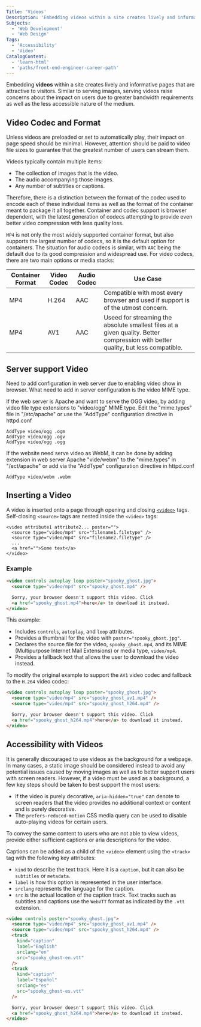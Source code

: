```yaml
---
Title: 'Videos'
Description: 'Embedding videos within a site creates lively and informative pages that are attractive to visitors.'
Subjects:
  - 'Web Development'
  - 'Web Design'
Tags:
  - 'Accessibility'
  - 'Video'
CatalogContent:
  - 'learn-html'
  - 'paths/front-end-engineer-career-path'
---
```


Embedding **videos** within a site creates lively and informative pages that are attractive to visitors. Similar to serving images, serving videos raise concerns about the impact on users due to greater bandwidth requirements as well as the less accessible nature of the medium.

## Video Codec and Format

Unless videos are preloaded or set to automatically play, their impact on page speed should be minimal. However, attention should be paid to video file sizes to guarantee that the greatest number of users can stream them.

Videos typically contain multiple items:

- The collection of images that is the video.
- The audio accompanying those images.
- Any number of subtitles or captions.

Therefore, there is a distinction between the format of the codec used to encode each of these individual items as well as the format of the container meant to package it all together. Container and codec support is browser dependent, with the latest generation of codecs attempting to provide even better video compression with less quality loss.

`MP4` is not only the most widely supported container format, but also supports the largest number of codecs, so it is the default option for containers. The situation for audio codecs is similar, with `AAC` being the default due to its good compression and widespread use. For video codecs, there are two main options or media stacks:

| Container Format | Video Codec | Audio Codec | Use Case                                                                                                                         |
| ---------------- | ----------- | ----------- | -------------------------------------------------------------------------------------------------------------------------------- |
| MP4              | H.264       | AAC         | Compatible with most every browser and used if support is of the utmost concern.                                                 |
| MP4              | AV1         | AAC         | Useed for streaming the absolute smallest files at a given quality. Better compression with better quality, but less compatible. |

## Server support Video
Need to add configuration in web server due to enabling video show in browser. What need to add in server configuration is the video MIME type. 

If the web server is Apache and want to serve the OGG video, by adding video file type extensions to "video/ogg" MIME type. Edit the "mime.types" file in "/etc/apache" or use the "AddType" configuration directive in httpd.conf

```
AddType video/ogg .ogm
AddType video/ogg .ogv
AddType video/ogg .ogg
```

If the website need serve video as WebM, it can be done by adding extension in web server Apache "vide/webm" to the "mime.types" in "/ect/apache" or add via the "AddType" configuration directive in httpd.conf

```
AddType video/webm .webm
```

## Inserting a Video

A video is inserted onto a page through opening and closing [`<video>`](https://www.codecademy.com/resources/docs/html/elements/video) tags. Self-closing `<source>` tags are nested inside the `<video>` tags:

```pseudo
<video attribute1 attribute2... poster="">
  <source type="video/mp4" src="filename1.filetype" />
  <source type="video/mp4" src="filename2.filetype" />
  ...
  <a href="">Some text</a>
</video>
```

### Example

```html
<video controls autoplay loop poster="spooky_ghost.jpg">
  <source type="video/mp4" src="spooky_ghost.mp4" />

  Sorry, your browser doesn't support this video. Click
  <a href="spooky_ghost.mp4">here</a> to download it instead.
</video>
```

This example:

- Includes `controls`, `autoplay`, and `loop` attributes.
- Provides a thumbnail for the video with `poster="spooky_ghost.jpg"`.
- Declares the source file for the video, `spooky_ghost.mp4`, and its MIME (Multipurpose Internet Mail Extensions) or media type, `video/mp4`.
- Provides a fallback text that allows the user to download the video instead.

To modify the original example to support the `AV1` video codec and fallback to the `H.264` video codec:

```html
<video controls autoplay loop poster="spooky_ghost.jpg">
  <source type="video/mp4" src="spooky_ghost_av1.mp4" />
  <source type="video/mp4" src="spooky_ghost_h264.mp4" />

  Sorry, your browser doesn't support this video. Click
  <a href="spooky_ghost_h264.mp4">here</a> to download it instead.
</video>
```

## Accessibility with Videos

It is generally discouraged to use videos as the background for a webpage. In many cases, a static image should be considered instead to avoid any potential issues caused by moving images as well as to better support users with screen readers. However, if a video must be used as a background, a few key steps should be taken to best support the most users:

- If the video is purely decorative, `aria-hidden="true"` can denote to screen readers that the video provides no additional context or content and is purely decorative.
- The `prefers-reduced-motion` CSS media query can be used to disable auto-playing videos for certain users.

To convey the same content to users who are not able to view videos, provide either sufficient captions or aria descriptions for the video.

Captions can be added as a child of the `<video>` element using the `<track>` tag with the following key attributes:

- `kind` to describe the text track. Here it is a `caption`, but it can also be `subtitles` or `metadata`.
- `label` is how this option is represented in the user interface.
- `srclang` represents the language for the caption.
- `src` is the actual location of the caption track. Text tracks such as subtitles and captions use the `WebVTT` format as indicated by the `.vtt` extension.

```html
<video controls poster="spooky_ghost.jpg">
  <source type="video/mp4" src="spooky_ghost_av1.mp4" />
  <source type="video/mp4" src="spooky_ghost_h264.mp4" />
  <track
    kind="caption"
    label="English"
    srclang="en"
    src="spooky_ghost-en.vtt"
  />
  <track
    kind="caption"
    label="Español"
    srclang="es"
    src="spooky_ghost-es.vtt"
  />

  Sorry, your browser doesn't support this video. Click
  <a href="spooky_ghost_h264.mp4">here</a> to download it instead.
</video>
```
